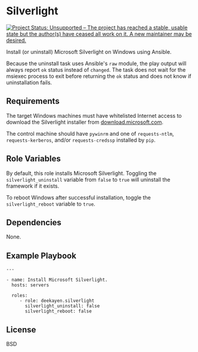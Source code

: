 Silverlight
===========
[![Project Status: Unsupported – The project has reached a stable, usable state but the author(s) have ceased all work on it. A new maintainer may be desired.](https://www.repostatus.org/badges/latest/unsupported.svg)](https://www.repostatus.org/#unsupported)

Install (or uninstall) Microsoft Silverlight on Windows using Ansible.

Because the uninstall task uses Ansible's `raw` module, the play output will always report `ok` status instead of `changed`. The task does not wait for the msiexec process to exit before returning the `ok` status and does not know if uninstallation fails.

Requirements
------------

The target Windows machines must have whitelisted Internet access to download the Silverlight installer from [download.microsoft.com]().

The control machine should have `pywinrm` and one of `requests-ntlm`, `requests-kerberos`, and/or `requests-credssp` installed by `pip`.

Role Variables
--------------

By default, this role installs Microsoft Silverlight. Toggling the `silverlight_uninstall` variable from `false` to `true` will uninstall the framework if it exists.

To reboot Windows after successful installation, toggle the `silverlight_reboot` variable to `true`.

Dependencies
------------

None.

Example Playbook
----------------

    ---

    - name: Install Microsoft Silverlight.
      hosts: servers

      roles:
         - role: deekayen.silverlight
           silverlight_uninstall: false
           silverlight_reboot: false

License
-------

BSD
